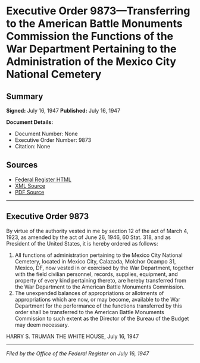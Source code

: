 # Executive Order 9873—Transferring to the American Battle Monuments Commission the Functions of the War Department Pertaining to the Administration of the Mexico City National Cemetery

## Summary

**Signed:** July 16, 1947
**Published:** July 16, 1947

**Document Details:**
- Document Number: None
- Executive Order Number: 9873
- Citation: None

## Sources
- [Federal Register HTML](https://www.presidency.ucsb.edu/documents/executive-order-9873-transferring-the-american-battle-monuments-commission-the-functions)
- [XML Source](None)
- [PDF Source](None)

---

## Executive Order 9873

By virtue of the authority vested in me by section 12 of the act of March 4, 1923, as amended by the act of June 26, 1946, 60 Stat. 318, and as President of the United States, it is hereby ordered as follows:
1. All functions of administration pertaining to the Mexico City National Cemetery, located in Mexico City, Calazada, Molchor Ocampo 31, Mexico, DF, now vested in or exercised by the War Department, together with the field civilian personnel, records, supplies, equipment, and property of every kind pertaining thereto, are hereby transferred from the War Department to the American Battle Monuments Commission.
2. The unexpended balances of appropriations or allotments of appropriations which are now, or may become, available to the War Department for the performance of the functions transferred by this order shall be transferred to the American Battle Monuments Commission to such extent as the Director of the Bureau of the Budget may deem necessary.

HARRY S. TRUMAN
THE WHITE HOUSE,
July 16, 1947

---

*Filed by the Office of the Federal Register on July 16, 1947*
